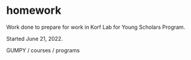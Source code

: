 # homework

Work done to prepare for work in Korf Lab for Young Scholars Program. 

Started June 21, 2022.

GUMPY / courses / programs
